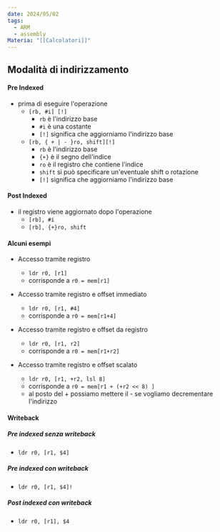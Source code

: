 ```yaml
---
date: 2024/05/02
tags:
  - ARM
  - assembly
Materia: "[[Calcolatori]]"
---
```

## Modalità di indirizzamento

#### Pre Indexed
- prima di eseguire l'operazione
	- `[rb, #i] [!]`
		- `rb` è l'indirizzo base 
		- `#i` è una costante
		- `[!]` significa che aggiorniamo l'indirizzo base
	- `[rb, { + | - }ro, shift][!]`
		- `rb` è l'indirizzo base 
		- `{+}` è il segno dell'indice
		- `ro` è il registro che contiene l'indice
		- `shift` si può specificare un'eventuale shift o rotazione
		- `[!]` significa che aggiorniamo l'indirizzo base
		
#### Post Indexed 
- il registro viene aggiornato dopo l'operazione
	- `[rb], #i`
	- `[rb], {+}ro, shift`

#### Alcuni esempi
- Accesso tramite registro
	- `ldr r0, [r1]`
	- corrisponde a `r0 = mem[r1]`
	
- Accesso tramite registro e offset immediato
	- `ldr r0, [r1, #4]` 
	- corrisponde a `r0 = mem[r1+4]`
	
- Accesso tramite registro e offset da registro
	- `ldr r0, [r1, r2]` 
	- corrisponde a `r0 = mem[r1+r2]`
	
- Accesso tramite registro e offset scalato
	- `ldr r0, [r1, +r2, lsl 8]` 
	- corrisponde a `r0 = mem[r1 + (+r2 << 8) ]`
	- al posto del + possiamo mettere il - se vogliamo decrementare l'indirizzo

#### Writeback
##### Pre indexed senza writeback
- `ldr r0, [r1, $4]`
##### Pre indexed con writeback
- `ldr r0, [r1, $4]!`
##### Post indexed con writeback
- `ldr r0, [r1], $4`
